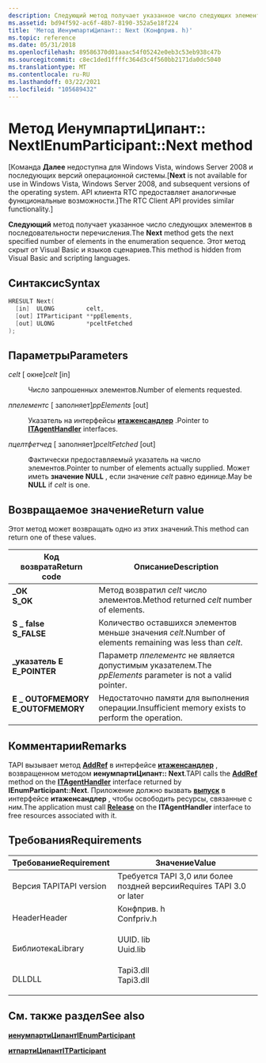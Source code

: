 ```yaml
---
description: Следующий метод получает указанное число следующих элементов в последовательности перечисления. Этот метод скрыт от Visual Basic и языков сценариев.
ms.assetid: bd94f592-ac6f-48b7-8190-352a5e18f224
title: 'Метод ИенумпартиЦипант:: Next (Конфприв. h)'
ms.topic: reference
ms.date: 05/31/2018
ms.openlocfilehash: 89586370d01aaac54f05242e0eb3c53eb938c47b
ms.sourcegitcommit: c8ec1ded1ffffc364d3c4f560bb2171da0dc5040
ms.translationtype: MT
ms.contentlocale: ru-RU
ms.lasthandoff: 03/22/2021
ms.locfileid: "105689432"
---
```

# <a name="ienumparticipantnext-method"></a><span data-ttu-id="d9260-104">Метод ИенумпартиЦипант:: Next</span><span class="sxs-lookup"><span data-stu-id="d9260-104">IEnumParticipant::Next method</span></span>

<span data-ttu-id="d9260-105">\[Команда **Далее** недоступна для Windows Vista, windows Server 2008 и последующих версий операционной системы.</span><span class="sxs-lookup"><span data-stu-id="d9260-105">\[**Next** is not available for use in Windows Vista, Windows Server 2008, and subsequent versions of the operating system.</span></span> <span data-ttu-id="d9260-106">API клиента RTC предоставляет аналогичные функциональные возможности.\]</span><span class="sxs-lookup"><span data-stu-id="d9260-106">The RTC Client API provides similar functionality.\]</span></span>

<span data-ttu-id="d9260-107">**Следующий** метод получает указанное число следующих элементов в последовательности перечисления.</span><span class="sxs-lookup"><span data-stu-id="d9260-107">The **Next** method gets the next specified number of elements in the enumeration sequence.</span></span> <span data-ttu-id="d9260-108">Этот метод скрыт от Visual Basic и языков сценариев.</span><span class="sxs-lookup"><span data-stu-id="d9260-108">This method is hidden from Visual Basic and scripting languages.</span></span>

## <a name="syntax"></a><span data-ttu-id="d9260-109">Синтаксис</span><span class="sxs-lookup"><span data-stu-id="d9260-109">Syntax</span></span>


```C++
HRESULT Next(
  [in]  ULONG         celt,
  [out] ITParticipant **ppElements,
  [out] ULONG         *pceltFetched
);
```



## <a name="parameters"></a><span data-ttu-id="d9260-110">Параметры</span><span class="sxs-lookup"><span data-stu-id="d9260-110">Parameters</span></span>

<dl> <dt>

<span data-ttu-id="d9260-111">*celt* \[ окне\]</span><span class="sxs-lookup"><span data-stu-id="d9260-111">*celt* \[in\]</span></span>
</dt> <dd>

<span data-ttu-id="d9260-112">Число запрошенных элементов.</span><span class="sxs-lookup"><span data-stu-id="d9260-112">Number of elements requested.</span></span>

</dd> <dt>

<span data-ttu-id="d9260-113">*ппелементс* \[ заполняет\]</span><span class="sxs-lookup"><span data-stu-id="d9260-113">*ppElements* \[out\]</span></span>
</dt> <dd>

<span data-ttu-id="d9260-114">Указатель на интерфейсы [**итаженсандлер**](/windows/win32/api/tapi3cc/nn-tapi3cc-itagenthandler) .</span><span class="sxs-lookup"><span data-stu-id="d9260-114">Pointer to [**ITAgentHandler**](/windows/win32/api/tapi3cc/nn-tapi3cc-itagenthandler) interfaces.</span></span>

</dd> <dt>

<span data-ttu-id="d9260-115">*пцелтфетчед* \[ заполняет\]</span><span class="sxs-lookup"><span data-stu-id="d9260-115">*pceltFetched* \[out\]</span></span>
</dt> <dd>

<span data-ttu-id="d9260-116">Фактически предоставляемый указатель на число элементов.</span><span class="sxs-lookup"><span data-stu-id="d9260-116">Pointer to number of elements actually supplied.</span></span> <span data-ttu-id="d9260-117">Может иметь **значение NULL** , если значение *celt* равно единице.</span><span class="sxs-lookup"><span data-stu-id="d9260-117">May be **NULL** if *celt* is one.</span></span>

</dd> </dl>

## <a name="return-value"></a><span data-ttu-id="d9260-118">Возвращаемое значение</span><span class="sxs-lookup"><span data-stu-id="d9260-118">Return value</span></span>

<span data-ttu-id="d9260-119">Этот метод может возвращать одно из этих значений.</span><span class="sxs-lookup"><span data-stu-id="d9260-119">This method can return one of these values.</span></span>



| <span data-ttu-id="d9260-120">Код возврата</span><span class="sxs-lookup"><span data-stu-id="d9260-120">Return code</span></span>                                                                                   | <span data-ttu-id="d9260-121">Описание</span><span class="sxs-lookup"><span data-stu-id="d9260-121">Description</span></span>                                                     |
|-----------------------------------------------------------------------------------------------|-----------------------------------------------------------------|
| <dl> <span data-ttu-id="d9260-122"><dt>**\_ОК**</dt></span><span class="sxs-lookup"><span data-stu-id="d9260-122"><dt>**S\_OK**</dt></span></span> </dl>          | <span data-ttu-id="d9260-123">Метод возвратил *celt* число элементов.</span><span class="sxs-lookup"><span data-stu-id="d9260-123">Method returned *celt* number of elements.</span></span><br/>           |
| <dl> <span data-ttu-id="d9260-124"><dt>**S \_ false**</dt></span><span class="sxs-lookup"><span data-stu-id="d9260-124"><dt>**S\_FALSE**</dt></span></span> </dl>       | <span data-ttu-id="d9260-125">Количество оставшихся элементов меньше значения *celt*.</span><span class="sxs-lookup"><span data-stu-id="d9260-125">Number of elements remaining was less than *celt*.</span></span><br/>   |
| <dl> <span data-ttu-id="d9260-126"><dt>**\_указатель E**</dt></span><span class="sxs-lookup"><span data-stu-id="d9260-126"><dt>**E\_POINTER**</dt></span></span> </dl>     | <span data-ttu-id="d9260-127">Параметр *ппелементс* не является допустимым указателем.</span><span class="sxs-lookup"><span data-stu-id="d9260-127">The *ppElements* parameter is not a valid pointer.</span></span><br/>   |
| <dl> <span data-ttu-id="d9260-128"><dt>**E \_ OUTOFMEMORY**</dt></span><span class="sxs-lookup"><span data-stu-id="d9260-128"><dt>**E\_OUTOFMEMORY**</dt></span></span> </dl> | <span data-ttu-id="d9260-129">Недостаточно памяти для выполнения операции.</span><span class="sxs-lookup"><span data-stu-id="d9260-129">Insufficient memory exists to perform the operation.</span></span><br/> |



 

## <a name="remarks"></a><span data-ttu-id="d9260-130">Комментарии</span><span class="sxs-lookup"><span data-stu-id="d9260-130">Remarks</span></span>

<span data-ttu-id="d9260-131">TAPI вызывает метод [**AddRef**](/windows/win32/api/unknwn/nf-unknwn-iunknown-addref) в интерфейсе [**итаженсандлер**](/windows/win32/api/tapi3cc/nn-tapi3cc-itagenthandler) , возвращенном методом **иенумпартиЦипант:: Next**.</span><span class="sxs-lookup"><span data-stu-id="d9260-131">TAPI calls the [**AddRef**](/windows/win32/api/unknwn/nf-unknwn-iunknown-addref) method on the [**ITAgentHandler**](/windows/win32/api/tapi3cc/nn-tapi3cc-itagenthandler) interface returned by **IEnumParticipant::Next**.</span></span> <span data-ttu-id="d9260-132">Приложение должно вызвать [**выпуск**](/windows/win32/api/unknwn/nf-unknwn-iunknown-release) в интерфейсе **итаженсандлер** , чтобы освободить ресурсы, связанные с ним.</span><span class="sxs-lookup"><span data-stu-id="d9260-132">The application must call [**Release**](/windows/win32/api/unknwn/nf-unknwn-iunknown-release) on the **ITAgentHandler** interface to free resources associated with it.</span></span>

## <a name="requirements"></a><span data-ttu-id="d9260-133">Требования</span><span class="sxs-lookup"><span data-stu-id="d9260-133">Requirements</span></span>



| <span data-ttu-id="d9260-134">Требование</span><span class="sxs-lookup"><span data-stu-id="d9260-134">Requirement</span></span> | <span data-ttu-id="d9260-135">Значение</span><span class="sxs-lookup"><span data-stu-id="d9260-135">Value</span></span> |
|-------------------------|---------------------------------------------------------------------------------------|
| <span data-ttu-id="d9260-136">Версия TAPI</span><span class="sxs-lookup"><span data-stu-id="d9260-136">TAPI version</span></span><br/> | <span data-ttu-id="d9260-137">Требуется TAPI 3,0 или более поздней версии</span><span class="sxs-lookup"><span data-stu-id="d9260-137">Requires TAPI 3.0 or later</span></span><br/>                                                 |
| <span data-ttu-id="d9260-138">Header</span><span class="sxs-lookup"><span data-stu-id="d9260-138">Header</span></span><br/>       | <dl> <span data-ttu-id="d9260-139"><dt>Конфприв. h</dt></span><span class="sxs-lookup"><span data-stu-id="d9260-139"><dt>Confpriv.h</dt></span></span> </dl> |
| <span data-ttu-id="d9260-140">Библиотека</span><span class="sxs-lookup"><span data-stu-id="d9260-140">Library</span></span><br/>      | <dl> <span data-ttu-id="d9260-141"><dt>UUID. lib</dt></span><span class="sxs-lookup"><span data-stu-id="d9260-141"><dt>Uuid.lib</dt></span></span> </dl>   |
| <span data-ttu-id="d9260-142">DLL</span><span class="sxs-lookup"><span data-stu-id="d9260-142">DLL</span></span><br/>          | <dl> <span data-ttu-id="d9260-143"><dt>Tapi3.dll</dt></span><span class="sxs-lookup"><span data-stu-id="d9260-143"><dt>Tapi3.dll</dt></span></span> </dl>  |



## <a name="see-also"></a><span data-ttu-id="d9260-144">См. также раздел</span><span class="sxs-lookup"><span data-stu-id="d9260-144">See also</span></span>

<dl> <dt>

[<span data-ttu-id="d9260-145">**иенумпартиЦипант**</span><span class="sxs-lookup"><span data-stu-id="d9260-145">**IEnumParticipant**</span></span>](ienumparticipant.md)
</dt> <dt>

[<span data-ttu-id="d9260-146">**итпартиЦипант**</span><span class="sxs-lookup"><span data-stu-id="d9260-146">**ITParticipant**</span></span>](itparticipant.md)
</dt> </dl>

 

